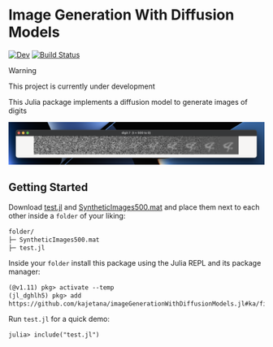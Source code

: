 # Image Generation With Diffusion Models

[![Dev](https://img.shields.io/badge/docs-dev-blue.svg)](https://kajetana.github.io/imageGenerationWithDiffusionModels.jl/dev/)
[![Build Status](https://github.com/kajetana/imageGenerationWithDiffusionModels.jl/actions/workflows/CI.yml/badge.svg?branch=main)](https://github.com/kajetana/imageGenerationWithDiffusionModels.jl/actions/workflows/CI.yml?query=branch%3Amain)

> [!WARNING]
> This project is currently under development

This Julia package implements a diffusion model to generate images of digits

![](/Screenshot%202025-06-10%20at%2012.45.06.png)

## Getting Started

Download [test.jl](src/test.jl) and [SyntheticImages500.mat](src/dataset/SyntheticImages500.mat) and place them next to each other inside a `folder` of your liking:

```
folder/
├─ SyntheticImages500.mat
├─ test.jl
```

Inside your `folder` install this package using the Julia REPL and its package manager:

```
(@v1.11) pkg> activate --temp
(jl_dghlh5) pkg> add https://github.com/kajetana/imageGenerationWithDiffusionModels.jl#ka/firstMilestone
```

Run `test.jl` for a quick demo:

```
julia> include("test.jl")
```
